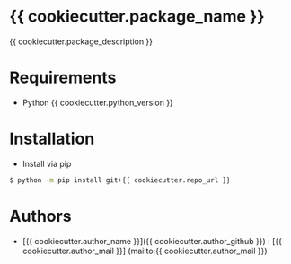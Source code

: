 {{ cookiecutter.package_name }}
==============================

{{ cookiecutter.package_description }}

# Requirements
- Python {{ cookiecutter.python_version }}


# Installation
- Install via pip
``` bash
$ python -m pip install git+{{ cookiecutter.repo_url }}
```

# Authors
- [{{ cookiecutter.author_name }}]({{ cookiecutter.author_github }}) : [{{ cookiecutter.author_mail }}] (mailto:{{ cookiecutter.author_mail }})
